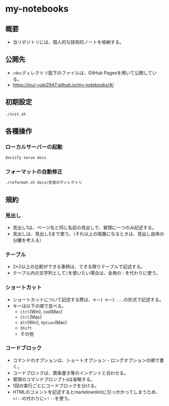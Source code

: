 # my-notebooks

## 概要

- 当リポジトリには、個人的な技術的ノートを格納する。

## 公開先

- `/doc`ディレクトリ配下のファイルは、GitHub Pagesを用いて公開している。
- https://inui-yuki2947.github.io/my-notebooks/#/

## 初期設定

```bash
./init.sh
```

## 各種操作

### ローカルサーバーの起動

```bash
docsify serve docs
```

### フォーマットの自動修正

```bash
./reformat.sh docs/任意のディレクトリ
```

## 規約

### 見出し

- 見出し1は、ページ名と同じ名前の見出しで、冒頭に一つのみ記述する。
- 見出しは、見出し3まで使う。（それ以上の階層になるときは、見出し自体の分離を考える）

### テーブル

- 2×2以上の比較ができる事柄は、できる限りテーブルで記述する。
- テーブル内の文字列として`|`を使いたい場合は、全角の`｜`を代わりに使う。

### ショートカット

- ショートカットについて記述する際は、`キー1 キー2 ...`の形式で記述する。
- キーは以下の順で並べる。
  - `Ctrl`(Win), `Cmd`(Mac)
  - `Ctrl`(Mac)
  - `Alt`(Win), `Option`(Mac)
  - `Shift`
  - その他

### コードブロック

- コマンドのオプションは、ショートオプション・ロングオプションの順で書く。
- コードブロックは、箇条書き等のインデントと合わせる。
- 冒頭のコマンドプロンプト`$`は省略する。
- 1回の実行ごとにコードブロックを分ける。
- HTMLのコメントを記述するとmarkdownlintに引っかかってしまうため、`<!--`の代わりに`<！--`を使う。
